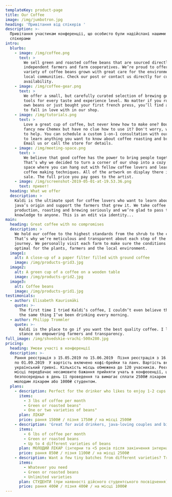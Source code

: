 ```yaml
---
templateKey: product-page
title: Our Coffee
image: /img/jumbotron.jpg
heading: 'Привітання від спікерів '
description: >-
  Привітання участикам конференціі, що особисто були надійслані нашими шоновними
  спікерами
intro:
  blurbs:
    - image: /img/coffee.png
      text: >
        We sell green and roasted coffee beans that are sourced directly from
        independent farmers and farm cooperatives. We’re proud to offer a
        variety of coffee beans grown with great care for the environment and
        local communities. Check our post or contact us directly for current
        availability.
    - image: /img/coffee-gear.png
      text: >
        We offer a small, but carefully curated selection of brewing gear and
        tools for every taste and experience level. No matter if you roast your
        own beans or just bought your first french press, you’ll find a gadget
        to fall in love with in our shop.
    - image: /img/tutorials.png
      text: >
        Love a great cup of coffee, but never knew how to make one? Bought a
        fancy new Chemex but have no clue how to use it? Don't worry, we’re here
        to help. You can schedule a custom 1-on-1 consultation with our baristas
        to learn anything you want to know about coffee roasting and brewing.
        Email us or call the store for details.
    - image: /img/meeting-space.png
      text: >
        We believe that good coffee has the power to bring people together.
        That’s why we decided to turn a corner of our shop into a cozy meeting
        space where you can hang out with fellow coffee lovers and learn about
        coffee making techniques. All of the artwork on display there is for
        sale. The full price you pay goes to the artist.
    - image: /img/screenshot-2019-05-01-at-19.53.36.png
      text: привет!
  heading: What we offer
  description: >
    Kaldi is the ultimate spot for coffee lovers who want to learn about their
    java’s origin and support the farmers that grew it. We take coffee
    production, roasting and brewing seriously and we’re glad to pass that
    knowledge to anyone. This is an edit via identity...
main:
  heading: Great coffee with no compromises
  description: >
    We hold our coffee to the highest standards from the shrub to the cup.
    That’s why we’re meticulous and transparent about each step of the coffee’s
    journey. We personally visit each farm to make sure the conditions are
    optimal for the plants, farmers and the local environment.
  image1:
    alt: A close-up of a paper filter filled with ground coffee
    image: /img/products-grid3.jpg
  image2:
    alt: A green cup of a coffee on a wooden table
    image: /img/products-grid2.jpg
  image3:
    alt: Coffee beans
    image: /img/products-grid1.jpg
testimonials:
  - author: Elisabeth Kaurismäki
    quote: >-
      The first time I tried Kaldi’s coffee, I couldn’t even believe that was
      the same thing I’ve been drinking every morning.
  - author: Philipp Trommler
    quote: >-
      Kaldi is the place to go if you want the best quality coffee. I love their
      stance on empowering farmers and transparency.
full_image: /img/shvedskie-vrachi-500x280.jpg
pricing:
  heading: Умови участі в конференції
  description: >-
    Рання реєстрація з 15.05.2019 по 15.06.2019  Пізня реєстрація з 16.06.2019
    по 01.09.2019  У вартість включено кофі-брейки та ланч. Вартість вказано в
    український гривні. Кількість місць обмежена до 120 учасників. Реєстрація на
    місці передбачає несамовите бажання прийняти учать в конфеоенції, що виникло
    безпосередньо в день її проведення та вимагає сплати 2500₴ лікарем та
    молодим лікарем або 1000₴ студентом.
  plans:
    - description: Perfect for the drinker who likes to enjoy 1-2 cups per day.
      items:
        - 3 lbs of coffee per month
        - Green or roasted beans"
        - One or two varieties of beans"
      plan: ЛІКАР
      price: рання 1500₴ / пізня 1750₴ / на місці 2500₴
    - description: 'Great for avid drinkers, java-loving couples and bigger crowds'
      items:
        - 6 lbs of coffee per month
        - Green or roasted beans
        - Up to 4 different varieties of beans
      plan: МОЛОДИЙ ЛІКАР (інтерни та <5 років після закінчення інтернатури)
      price: рання 850₴ / пізня 1100₴ / на місці 2500₴
    - description: Want a few tiny batches from different varieties? Try our custom plan
      items:
        - Whatever you need
        - Green or roasted beans
        - Unlimited varieties
      plan: СТУДЕНТИ (при наявності дійсного студентського посвідчення)
      price: рання 400₴ / пізня 400₴ / на місці 1000₴
---
```


